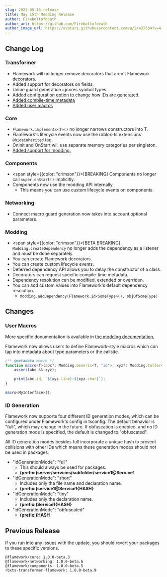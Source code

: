 ```yaml
---
slug: 2022-05-15-release
title: May 15th Modding Release
author: Fireboltofdeath
author_url: https://github.com/Fireboltofdeath
author_image_url: https://avatars.githubusercontent.com/u/24422634?v=4
---
```


## Change Log

### Transformer
- Flamework will no longer remove decorators that aren't Flamework decorators.
- Added support for decorators on fields.
- Union guard generation ignores symbol types.
- [Added configuration option to change how IDs are generated.](#id-generation)
- [Added compile-time metadata](/docs/flamework/modding/metadata)
- [Added user macros](#user-macros)

### Core
- `Flamework.implements<T>()` no longer narrows constructors into T.
- Flamework's lifecycle events now use the roblox-ts extensions `@hideinherited` tag.
- OnInit and OnStart will use separate memory categories per singleton.
- [Added support for modding.](/docs/flamework/modding)

### Components
- <span style={{color: "crimson"}}>[BREAKING]</span> Components no longer call <code>super.onStart()</code> implicitly.
- Components now use the modding API internally
	- This means you can use custom lifecycle events on components.

### Networking
- Connect macro guard generation now takes into account optional parameters.

### Modding
- <span style={{color: "crimson"}}>[BETA BREAKING]</span> <code>Modding.createDependency</code> no longer adds the dependency as a listener and must be done separately.
- You can create Flamework decorators.
- You can create custom lifecycle events.
- Deferred dependency API allows you to delay the constructor of a class.
- Decorators can request specific compile-time metadata.
- Dependency resolution can be modified, extended or overriden.
- You can add custom values into Flamework's default dependency resolution.
	- `Modding.addDependency(Flamework.id<SomeType>(), objOfSomeType)`

## Changes

### User Macros
More specific documentation is available in [the modding documentation.](/docs/flamework/modding/guides/user-macros)

Flamework now allows users to define Flamework-style macros which can tap into metadata about type parameters or the callsite.
```ts
/** @metadata macro */
function macro<T>(abc?: Modding.Generic<T, "id">, xyz?: Modding.Caller<"line" | "char">) {
	assert(abc && xyz);

	print(abc.id, `${xyz.line}:${xyz.char}`);
}

macro<MyInterface>();
```

### ID Generation
Flamework now supports four different ID generation modes, which can be configured under Flamework's config in tsconfig. The default behavior is "full", which may change in the future. If obfuscation is enabled, and no ID generation mode is specified, the default is changed to "obfuscated".

All ID generation modes besides full incorporate a unique hash to prevent collisions with other IDs which means these generation modes should not be used in packages.

- "idGenerationMode": "full"
	- This should always be used for packages.
	- **(prefix:)server/services/subfolder/service1@Service1**
- "idGenerationMode": "short"
	- Includes only the file name and declaration name.
	- **(prefix:)service1@Service1{HASH}**
- "idGenerationMode": "tiny"
	- Includes only the declaration name.
	- **(prefix:)Service1{HASH}**
- "idGenerationMode": "obfuscated"
	- **(prefix:)HASH**

## Previous Release
If you run into any issues with the update, you should revert your packages to these specific versions.
```
@flamework/core: 1.0.0-beta.3
@flamework/networking: 1.0.0-beta.6
@flamework/components: 1.0.0-beta.5
rbxts-transformer-flamework: 1.0.0-beta.9
```
